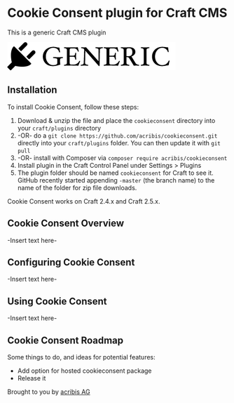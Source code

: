 # Cookie Consent plugin for Craft CMS

This is a generic Craft CMS plugin

![Screenshot](resources/screenshots/plugin_logo.png)

## Installation

To install Cookie Consent, follow these steps:

1. Download & unzip the file and place the `cookieconsent` directory into your `craft/plugins` directory
2.  -OR- do a `git clone https://github.com/acribis/cookieconsent.git` directly into your `craft/plugins` folder.  You can then update it with `git pull`
3.  -OR- install with Composer via `composer require acribis/cookieconsent`
4. Install plugin in the Craft Control Panel under Settings > Plugins
5. The plugin folder should be named `cookieconsent` for Craft to see it.  GitHub recently started appending `-master` (the branch name) to the name of the folder for zip file downloads.

Cookie Consent works on Craft 2.4.x and Craft 2.5.x.

## Cookie Consent Overview

-Insert text here-

## Configuring Cookie Consent

-Insert text here-

## Using Cookie Consent

-Insert text here-

## Cookie Consent Roadmap

Some things to do, and ideas for potential features:

* Add option for hosted cookieconsent package
* Release it

Brought to you by [acribis AG](https://acribis.ch/)
